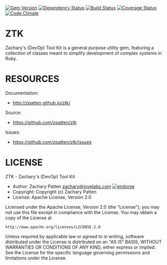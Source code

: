 [![Gem Version](https://badge.fury.io/rb/ztk.png)](http://badge.fury.io/rb/ztk)
[![Dependency Status](https://gemnasium.com/zpatten/ztk.png)](https://gemnasium.com/zpatten/ztk)
[![Build Status](https://secure.travis-ci.org/zpatten/ztk.png)](http://travis-ci.org/zpatten/ztk)
[![Coverage Status](https://coveralls.io/repos/zpatten/ztk/badge.png?branch=master)](https://coveralls.io/r/zpatten/ztk)
[![Code Climate](https://codeclimate.com/github/zpatten/ztk.png)](https://codeclimate.com/github/zpatten/ztk)

# ZTK

Zachary's (DevOp) Tool Kit is a general purpose utility gem, featuring a collection of classes meant to simplify development of complex systems in Ruby.

# RESOURCES

Documentation:

* http://zpatten.github.io/ztk/

Source:

* https://github.com/zpatten/ztk

Issues:

* https://github.com/zpatten/ztk/issues

# LICENSE

ZTK - Zachary's (DevOp) Tool Kit

* Author: Zachary Patten <zachary@jovelabs.com> [![endorse](http://api.coderwall.com/zpatten/endorsecount.png)](http://coderwall.com/zpatten)
* Copyright: Copyright (c) Zachary Patten
* License: Apache License, Version 2.0

Licensed under the Apache License, Version 2.0 (the "License");
you may not use this file except in compliance with the License.
You may obtain a copy of the License at

    http://www.apache.org/licenses/LICENSE-2.0

Unless required by applicable law or agreed to in writing, software
distributed under the License is distributed on an "AS IS" BASIS,
WITHOUT WARRANTIES OR CONDITIONS OF ANY KIND, either express or implied.
See the License for the specific language governing permissions and
limitations under the License.
